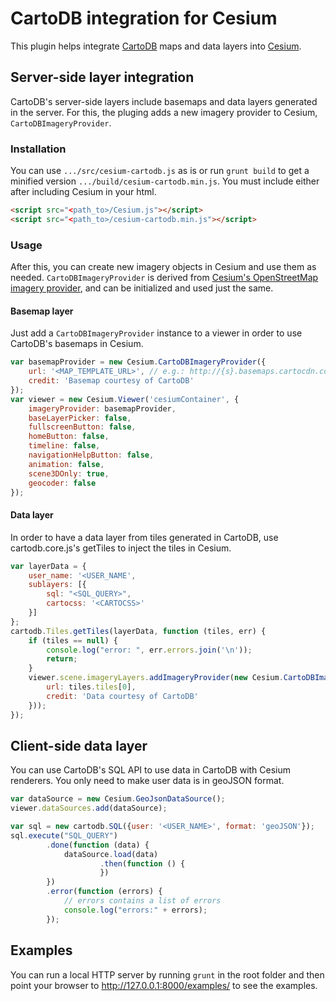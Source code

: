 # CartoDB integration for Cesium

This plugin helps integrate [CartoDB](http://cartodb.com) maps and data layers into [Cesium](http://cesiumjs.org).

## Server-side layer integration

CartoDB's server-side layers include basemaps and data layers generated in the server. For this, the pluging adds a new imagery provider to Cesium, `CartoDBImageryProvider`.

### Installation

You can use `.../src/cesium-cartodb.js` as is or run `grunt build` to get a minified version `.../build/cesium-cartodb.min.js`. You must include either after including Cesium in your html.

```html
<script src="<path_to>/Cesium.js"></script>
<script src="<path_to>/cesium-cartodb.min.js"></script>
```

### Usage

After this, you can create new imagery objects in Cesium and use them as needed. `CartoDBImageryProvider` is derived from [Cesium's OpenStreetMap imagery provider](http://cesiumjs.org/Cesium/Build/Documentation/OpenStreetMapImageryProvider.html), and can be initialized and used just the same.

#### Basemap layer

Just add a `CartoDBImageryProvider` instance to a viewer in order to use CartoDB's basemaps in Cesium.

```js
var basemapProvider = new Cesium.CartoDBImageryProvider({
    url: '<MAP_TEMPLATE_URL>', // e.g.: http://{s}.basemaps.cartocdn.com/light_all/{z}/{x}/{y}.png,
    credit: 'Basemap courtesy of CartoDB'
});
var viewer = new Cesium.Viewer('cesiumContainer', {
    imageryProvider: basemapProvider,
    baseLayerPicker: false,
    fullscreenButton: false,
    homeButton: false,
    timeline: false,
    navigationHelpButton: false,
    animation: false,
    scene3DOnly: true,
    geocoder: false
});
```

#### Data layer

In order to have a data layer from tiles generated in CartoDB, use cartodb.core.js's getTiles to inject the tiles in Cesium.

```js
var layerData = {
    user_name: '<USER_NAME',
    sublayers: [{
        sql: "<SQL_QUERY>",
        cartocss: '<CARTOCSS>'
    }]
};
cartodb.Tiles.getTiles(layerData, function (tiles, err) {
    if (tiles == null) {
        console.log("error: ", err.errors.join('\n'));
        return;
    }
    viewer.scene.imageryLayers.addImageryProvider(new Cesium.CartoDBImageryProvider({
        url: tiles.tiles[0],
        credit: 'Data courtesy of CartoDB'
    }));
});
```

## Client-side data layer

You can use CartoDB's SQL API to use data in CartoDB with Cesium renderers. You only need to make user data is in geoJSON format.

```js
var dataSource = new Cesium.GeoJsonDataSource();
viewer.dataSources.add(dataSource);

var sql = new cartodb.SQL({user: '<USER_NAME>', format: 'geoJSON'});
sql.execute("SQL_QUERY")
        .done(function (data) {
            dataSource.load(data)
                    .then(function () {
                    })
        })
        .error(function (errors) {
            // errors contains a list of errors
            console.log("errors:" + errors);
        });
```

## Examples

You can run a local HTTP server by running `grunt` in the root folder and then point your browser to http://127.0.0.1:8000/examples/ to see the examples.
